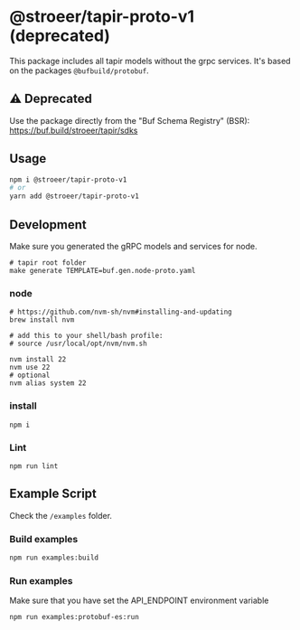 # @stroeer/tapir-proto-v1 (deprecated)

This package includes all tapir models without the grpc services.
It's based on the packages `@bufbuild/protobuf`.

## :warning: Deprecated

Use the package directly from the "Buf Schema Registry" (BSR): https://buf.build/stroeer/tapir/sdks

## Usage

```bash
npm i @stroeer/tapir-proto-v1
# or
yarn add @stroeer/tapir-proto-v1
```

## Development

Make sure you generated the gRPC models and services for node.

```shell
# tapir root folder
make generate TEMPLATE=buf.gen.node-proto.yaml
```

### node

```shell
# https://github.com/nvm-sh/nvm#installing-and-updating
brew install nvm

# add this to your shell/bash profile:
# source /usr/local/opt/nvm/nvm.sh

nvm install 22
nvm use 22
# optional
nvm alias system 22
```

### install

```shell
npm i
```

### Lint

```shell
npm run lint
```

## Example Script

Check the `/examples` folder.

### Build examples

```bash
npm run examples:build
```

### Run examples

Make sure that you have set the API_ENDPOINT environment variable

```bash
npm run examples:protobuf-es:run
```
